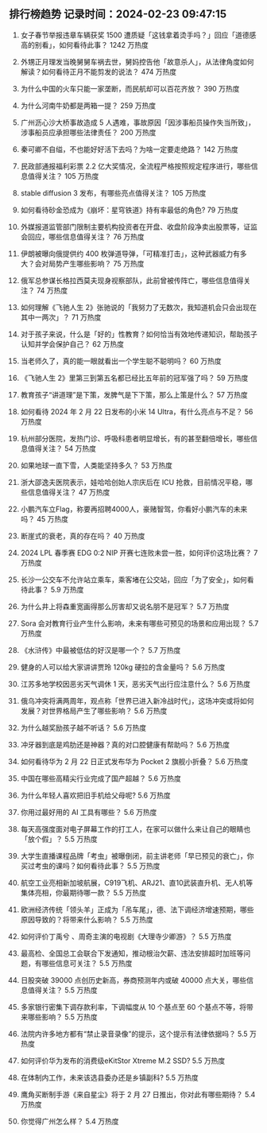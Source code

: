 
## 排行榜趋势 记录时间：2024-02-23 09:47:15
  
  1. 女子春节举报违章车辆获奖 1500 遭质疑「这钱拿着烫手吗？」回应「道德感高的别看」，如何看待此事？ 1242 万热度
    
  2. 外甥正月理发当晚舅舅车祸去世，舅妈控告他「故意杀人」，从法律角度如何解读？如何看待正月不能剪发的说法？ 474 万热度
    
  3. 为什么中国的火车只能一家垄断，而民航却可以百花齐放？ 390 万热度
    
  4. 为什么河南牛奶都是两箱一提？ 259 万热度
    
  5. 广州沥心沙大桥事故造成 5 人遇难，事故原因「因涉事船员操作失当所致」，涉事船员应承担哪些法律责任？ 200 万热度
    
  6. 秦可卿不自缢，不也能好好活下去吗？为啥一定要走绝路？ 142 万热度
    
  7. 民政部通报福利彩票 2.2 亿大奖情况，全流程严格按照规定程序进行，哪些信息值得关注？ 105 万热度
    
  8. stable diffusion 3 发布，有哪些亮点值得关注？ 105 万热度
    
  9. 如何看待砂金恐成为《崩坏：星穹铁道》持有率最低的角色? 79 万热度
    
  10. 外媒报道监管部门限制主要机构投资者在开盘、收盘阶段净卖出股票等，证监会回应，哪些信息值得关注？ 76 万热度
    
  11. 伊朗被曝向俄提供约 400 枚弹道导弹，「可精准打击」，这种武器威力有多大？会对局势产生哪些影响？ 75 万热度
    
  12. 俄军总参谋长格拉西莫夫现身视察部队，此前曾被传阵亡，哪些信息值得关注？ 74 万热度
    
  13. 如何理解《飞驰人生 2》张驰说的「我努力了无数次，我知道机会只会出现在其中一两次」？ 71 万热度
    
  14. 对于孩子来说，什么是「好的」性教育？如何恰当有效地传递知识，帮助孩子认知并学会保护自己？ 62 万热度
    
  15. 当老师久了，真的能一眼就看出一个学生聪不聪明吗？ 60 万热度
    
  16. 《飞驰人生 2》里第三到第五名都已经比五年前的冠军强了吗？ 59 万热度
    
  17. 教育孩子“讲道理”是下策，发脾气是下下策，那么上策是什么？ 57 万热度
    
  18. 如何看待 2024 年 2 月 22 日发布的小米 14 Ultra，有什么亮点与不足？ 56 万热度
    
  19. 杭州部分医院，发热门诊、呼吸科患者明显增长，有的甚至翻倍增长，哪些信息值得关注？ 54 万热度
    
  20. 如果地球一直下雪，人类能坚持多久？ 53 万热度
    
  21. 浙大邵逸夫医院表示，娃哈哈创始人宗庆后在 ICU 抢救，目前情况平稳，哪些信息值得关注？ 47 万热度
    
  22. 小鹏汽车立Flag，称要再招聘4000人，豪赌智驾，你看好小鹏汽车的未来吗？ 45 万热度
    
  23. 断崖式的衰老，真的存在吗？ 40 万热度
    
  24. 2024 LPL 春季赛 EDG 0:2 NIP 开赛七连败未尝一胜，如何评价这场比赛？ 7 万热度
    
  25. 长沙一公交车不允许站立乘车，乘客堵在公交站，回应「为了安全」，如何看待此事？ 5.9 万热度
    
  26. 为什么井上将森重宽画得那么厉害却又说名朋不是冠军？ 5.7 万热度
    
  27. Sora 会对教育行业产生什么影响，未来有哪些可预见的场景和应用出现？ 5.7 万热度
    
  28. 《水浒传》中最被低估的好汉是哪一个？ 5.7 万热度
    
  29. 健身的人可以给大家讲讲贾玲 120kg 硬拉的含金量吗？ 5.6 万热度
    
  30. 江苏多地学校因恶劣天气调休 1 天，恶劣天气出行应注意什么？ 5.6 万热度
    
  31. 俄乌冲突将满两周年，观点称「世界已进入新冷战时代」，这场冲突或将如何发展？对世界格局产生了哪些影响？ 5.6 万热度
    
  32. 为什么越奖励孩子越不听话？ 5.6 万热度
    
  33. 冲牙器到底是鸡肋还是神器？真的对口腔健康有帮助吗？ 5.6 万热度
    
  34. 如何看待华为 2 月 22 日正式发布华为 Pocket 2 旗舰小折叠？ 5.6 万热度
    
  35. 中国在哪些高精尖行业完成了国产超越？ 5.6 万热度
    
  36. 为什么年轻人喜欢把旧手机给父母呢? 5.6 万热度
    
  37. 你用过最好用的 AI 工具有哪些？ 5.6 万热度
    
  38. 每天高强度面对电子屏幕工作的打工人，在家可以做什么来让自己的眼睛也「放个假」？ 5.5 万热度
    
  39. 大学生直播课程品牌「考虫」被曝倒闭，前主讲老师「早已预见的衰亡」，你买过考虫的课吗？如何看待此事？ 5.5 万热度
    
  40. 航空工业亮相新加坡航展，C919飞机、ARJ21、直10武装直升机、无人机等集体亮相，你最期待哪一款？ 5.5 万热度
    
  41. 欧洲经济传统「领头羊」正成为「吊车尾」，德、法下调经济增速预期，哪些原因导致的？将带来什么影响？ 5.5 万热度
    
  42. 如何评价丁禹兮 、周奇主演的电视剧《大理寺少卿游》？ 5.5 万热度
    
  43. 最高检、全国总工会联合下发通知，推动根治欠薪、违法安排超时加班等问题，有哪些信息可关注？ 5.5 万热度
    
  44. 日股突破 39000 点创历史新高，券商预测年内或破 40000 点大关，哪些信息值得关注？ 5.5 万热度
    
  45. 多家银行密集下调存款利率，下调幅度从 10 个基点至 60 个基点不等，将带来哪些影响？ 5.5 万热度
    
  46. 法院内许多地方都有“禁止录音录像”的提示，这个提示有法律依据吗？ 5.5 万热度
    
  47. 如何评价华为发布的消费级eKitStor Xtreme M.2 SSD? 5.5 万热度
    
  48. 在体制内工作，未来该选县委办还是乡镇副科? 5.5 万热度
    
  49. 鹰角买断制手游《来自星尘》将于 2 月 27 日推出，你对此有哪些期待？ 5.4 万热度
    
  50. 你觉得广州怎么样？ 5.4 万热度
    